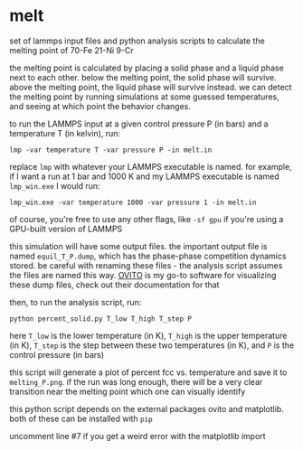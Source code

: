 # melt
set of lammps input files and python analysis scripts to calculate the melting point of 70-Fe 21-Ni 9-Cr

the melting point is calculated by placing a solid phase and a liquid phase next to each other. below the melting point, the solid phase will survive. above the melting point, the liquid phase will survive instead. we can detect the melting point by running simulations at some guessed temperatures, and seeing at which point the behavior changes.

to run the LAMMPS input at a given control pressure P (in bars) and a temperature T (in kelvin), run:

``lmp -var temperature T -var pressure P -in melt.in``

replace `lmp` with whatever your LAMMPS executable is named. for example, if I want a run at 1 bar and 1000 K and my LAMMPS executable is named `lmp_win.exe` I would run:

``lmp_win.exe -var temperature 1000 -var pressure 1 -in melt.in``

of course, you're free to use any other flags, like `-sf gpu` if you're using a GPU-built version of LAMMPS

this simulation will have some output files. the important output file is named `equil_T_P.dump`, which has the phase-phase competition dynamics stored. be careful with renaming these files - the analysis script assumes the files are named this way. [OVITO](https://www.ovito.org/) is my go-to software for visualizing these dump files, check out their documentation for that

then, to run the analysis script, run:

``python percent_solid.py T_low T_high T_step P``

here `T_low` is the lower temperature (in K), `T_high` is the upper temperature (in K), `T_step` is the step between these two temperatures (in K), and `P` is the control pressure (in bars)

this script will generate a plot of percent fcc vs. temperature and save it to `melting_P.png`. if the run was long enough, there will be a very clear transition near the melting point which one can visually identify

this python script depends on the external packages ovito and matplotlib. both of these can be installed with `pip`

uncomment line #7 if you get a weird error with the matplotlib import
